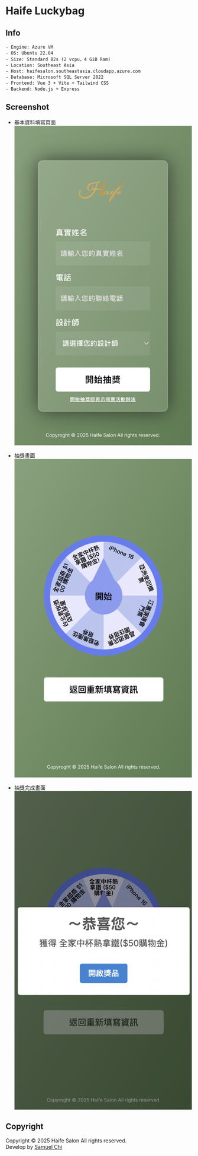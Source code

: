 # Haife Luckybag

## Info

```
- Engine: Azure VM
- OS: Ubuntu 22.04
- Size: Standard B2s (2 vcpu，4 GiB Ram)
- Location: Southeast Asia
- Host: haifesalon.southeastasia.cloudapp.azure.com
- Database: Microsoft SQL Server 2022
- Frontend: Vue 3 + Vite + Tailwind CSS
- Backend: Node.js + Express
```

## Screenshot

- 基本資料填寫頁面
  ![image](screenshot/homepage.png)

- 抽獎畫面
  ![image](screenshot/drawpage.png)

- 抽獎完成畫面
  ![image](screenshot/afterdraw.png)

## Copyright

Copyright © 2025 Haife Salon All rights reserved.  
Develop by [Samuel Chi](https://samuelchi861008.github.io/)
